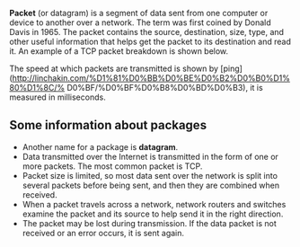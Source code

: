 **Packet** (or datagram) is a segment of data sent from one computer or device to another over a network. The term was first coined by Donald Davis in 1965. The packet contains the source, destination, size, type, and other useful information that helps get the packet to its destination and read it. An example of a TCP packet breakdown is shown below.

The speed at which packets are transmitted is shown by [ping](http://linchakin.com/%D1%81%D0%BB%D0%BE%D0%B2%D0%B0%D1%80%D1%8C/% D0%BF/%D0%BF%D0%B8%D0%BD%D0%B3), it is measured in milliseconds.

## Some information about packages

- Another name for a package is **datagram**.
- Data transmitted over the Internet is transmitted in the form of one or more packets. The most common packet is TCP.
- Packet size is limited, so most data sent over the network is split into several packets before being sent, and then they are combined when received.
- When a packet travels across a network, network routers and switches examine the packet and its source to help send it in the right direction.
- The packet may be lost during transmission. If the data packet is not received or an error occurs, it is sent again.